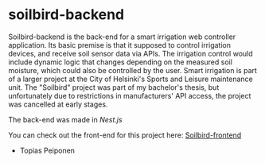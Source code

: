 # soilbird-backend

Soilbird-backend is the back-end for a smart irrigation web controller application. Its basic premise is that it supposed to control irrigation devices, and receive soil sensor data via APIs. The irrigation control would include dynamic logic that changes depending on the measured soil moisture, which could also be controlled by the user. Smart irrigation is part of a larger project at the City of Helsinki's Sports and Leisure maintenance unit.  The "Soilbird" project was part of my bachelor's thesis, but unfortunately due to restrictions in manufacturers' API access, the project was cancelled at early stages.

The back-end was made in *Nest.js*

You can check out the front-end for this project here: [Soilbird-frontend](https://github.com/topiaspeiponen/soilbird-frontend-public)

- Topias Peiponen
